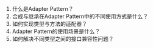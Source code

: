 

1. 什么是Adapter Pattern？
2. 合成与继承在Adapter Pattern中的不同使用方式是什么？
3. 如何实现类型与方法的适配器？
4. Adapter Pattern的使用场景是什么？
5. 如何解决不同类型之间的接口兼容性问题？